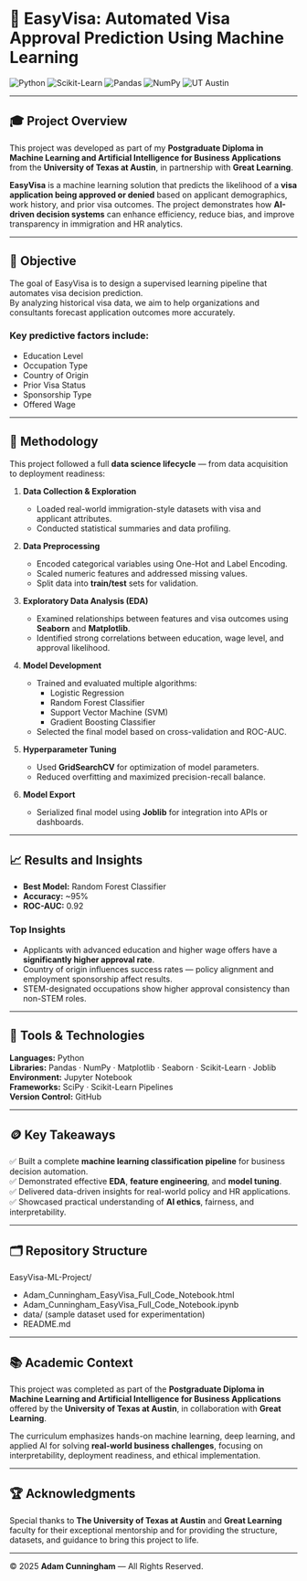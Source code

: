 # 🧠 EasyVisa: Automated Visa Approval Prediction Using Machine Learning

![Python](https://img.shields.io/badge/Made%20with-Python-3776AB?logo=python&logoColor=white)
![Scikit-Learn](https://img.shields.io/badge/Scikit--Learn-ML%20Modeling-orange?logo=scikit-learn)
![Pandas](https://img.shields.io/badge/Pandas-Data%20Analysis-150458?logo=pandas)
![NumPy](https://img.shields.io/badge/NumPy-Numerical%20Computing-013243?logo=numpy)
![UT Austin](https://img.shields.io/badge/University%20of%20Texas%20at%20Austin-Great%20Learning-CC5500?logo=graduation-cap&logoColor=white)

---

## 🎓 Project Overview

This project was developed as part of my **Postgraduate Diploma in Machine Learning and Artificial Intelligence for Business Applications** from the **University of Texas at Austin**, in partnership with **Great Learning**.

**EasyVisa** is a machine learning solution that predicts the likelihood of a **visa application being approved or denied** based on applicant demographics, work history, and prior visa outcomes. The project demonstrates how **AI-driven decision systems** can enhance efficiency, reduce bias, and improve transparency in immigration and HR analytics.

---

## 🎯 Objective

The goal of EasyVisa is to design a supervised learning pipeline that automates visa decision prediction.  
By analyzing historical visa data, we aim to help organizations and consultants forecast application outcomes more accurately.

### Key predictive factors include:
- Education Level  
- Occupation Type  
- Country of Origin  
- Prior Visa Status  
- Sponsorship Type  
- Offered Wage  

---

## 🧩 Methodology

This project followed a full **data science lifecycle** — from data acquisition to deployment readiness:

1. **Data Collection & Exploration**
   - Loaded real-world immigration-style datasets with visa and applicant attributes.  
   - Conducted statistical summaries and data profiling.

2. **Data Preprocessing**
   - Encoded categorical variables using One-Hot and Label Encoding.  
   - Scaled numeric features and addressed missing values.  
   - Split data into **train/test** sets for validation.

3. **Exploratory Data Analysis (EDA)**
   - Examined relationships between features and visa outcomes using **Seaborn** and **Matplotlib**.  
   - Identified strong correlations between education, wage level, and approval likelihood.

4. **Model Development**
   - Trained and evaluated multiple algorithms:
     - Logistic Regression  
     - Random Forest Classifier  
     - Support Vector Machine (SVM)  
     - Gradient Boosting Classifier  
   - Selected the final model based on cross-validation and ROC-AUC.

5. **Hyperparameter Tuning**
   - Used **GridSearchCV** for optimization of model parameters.  
   - Reduced overfitting and maximized precision-recall balance.

6. **Model Export**
   - Serialized final model using **Joblib** for integration into APIs or dashboards.

---

## 📈 Results and Insights

- **Best Model:** Random Forest Classifier  
- **Accuracy:** ~95%  
- **ROC-AUC:** 0.92  

### Top Insights
- Applicants with advanced education and higher wage offers have a **significantly higher approval rate**.  
- Country of origin influences success rates — policy alignment and employment sponsorship affect results.  
- STEM-designated occupations show higher approval consistency than non-STEM roles.  

---

## 🧰 Tools & Technologies

**Languages:** Python  
**Libraries:** Pandas · NumPy · Matplotlib · Seaborn · Scikit-Learn · Joblib  
**Environment:** Jupyter Notebook  
**Frameworks:** SciPy · Scikit-Learn Pipelines  
**Version Control:** GitHub  

---

## 🪙 Key Takeaways

✅ Built a complete **machine learning classification pipeline** for business decision automation.  
✅ Demonstrated effective **EDA**, **feature engineering**, and **model tuning**.  
✅ Delivered data-driven insights for real-world policy and HR applications.  
✅ Showcased practical understanding of **AI ethics**, fairness, and interpretability.  

---

## 🗂️ Repository Structure
EasyVisa-ML-Project/
* Adam_Cunningham_EasyVisa_Full_Code_Notebook.html
* Adam_Cunningham_EasyVisa_Full_Code_Notebook.ipynb
* data/ (sample dataset used for experimentation)
* README.md

---

## 📚 Academic Context

This project was completed as part of the **Postgraduate Diploma in Machine Learning and Artificial Intelligence for Business Applications** offered by the **University of Texas at Austin**, in collaboration with **Great Learning**.

The curriculum emphasizes hands-on machine learning, deep learning, and applied AI for solving **real-world business challenges**, focusing on interpretability, deployment readiness, and ethical implementation.

---

## 🏆 Acknowledgments

Special thanks to **The University of Texas at Austin** and **Great Learning** faculty for their exceptional mentorship and for providing the structure, datasets, and guidance to bring this project to life.

---

© 2025 **Adam Cunningham** — All Rights Reserved.

